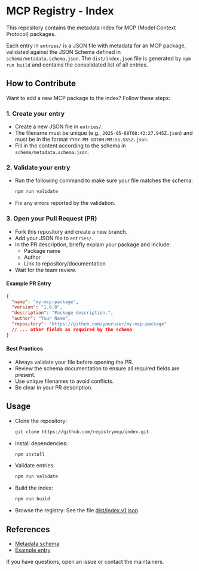 # MCP Registry - Index

This repository contains the metadata index for MCP (Model Context Protocol) packages.

Each entry in `entries/` is a JSON file with metadata for an MCP package, validated against the JSON Schema defined in `schema/metadata.schema.json`.
The `dist/index.json` file is generated by `npm run build` and contains the consolidated list of all entries.

## How to Contribute

Want to add a new MCP package to the index? Follow these steps:

### 1. Create your entry
- Create a new JSON file in `entries/`.
- The filename must be unique (e.g., `2025-05-08T08:42:27.945Z.json`) and must be in the format `YYYY-MM-DDTHH:MM:SS.SSSZ.json`.
- Fill in the content according to the schema in `schema/metadata.schema.json`.

### 2. Validate your entry
- Run the following command to make sure your file matches the schema:
  ```bash
  npm run validate
  ```
- Fix any errors reported by the validation.

### 3. Open your Pull Request (PR)
- Fork this repository and create a new branch.
- Add your JSON file to `entries/`.
- In the PR description, briefly explain your package and include:
  - Package name
  - Author
  - Link to repository/documentation
- Wait for the team review.

#### Example PR Entry
```json
{
  "name": "my-mcp-package",
  "version": "1.0.0",
  "description": "Package description.",
  "author": "Your Name",
  "repository": "https://github.com/youruser/my-mcp-package"
  // ... other fields as required by the schema
}
```

#### Best Practices
- Always validate your file before opening the PR.
- Review the schema documentation to ensure all required fields are present.
- Use unique filenames to avoid conflicts.
- Be clear in your PR description.

## Usage

- Clone the repository:
  ```bash
  git clone https://github.com/registrymcp/index.git
  ```
- Install dependencies:
  ```bash
  npm install
  ```
- Validate entries:
  ```bash
  npm run validate
  ```
- Build the index:
  ```bash
  npm run build
  ```
- Browse the registry:
  See the file [dist/index.v1.json](dist/index.v1.json)

## References
- [Metadata schema](schema/v1/metadata.schema.json)
- [Example entry](entries/2025-05-08T08:42:27.945Z.json)

If you have questions, open an issue or contact the maintainers.